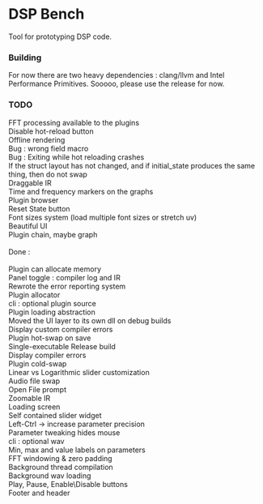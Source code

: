 # DSP Bench

Tool for prototyping DSP code.

### Building
For now there are two heavy dependencies : clang/llvm and Intel Performance Primitives. Sooooo, please use the release for now. 

### TODO

FFT processing available to the plugins \
Disable hot-reload button \
Offline rendering \
Bug : wrong field macro \
Bug : Exiting while hot reloading crashes \
If the struct layout has not changed, and if initial_state produces the same thing, then do not swap \
Draggable IR \
Time and frequency markers on the graphs \
Plugin browser \
Reset State button \
Font sizes system (load multiple font sizes or stretch uv) \
Beautiful UI \
Plugin chain, maybe graph \
\
Done : \
\
Plugin can allocate memory \
Panel toggle : compiler log and IR \
Rewrote the error reporting system \
Plugin allocator \
cli : optional plugin source \
Plugin loading abstraction \
Moved the UI layer to its own dll on debug builds \
Display custom compiler errors \
Plugin hot-swap on save \
Single-executable Release build \
Display compiler errors \
Plugin cold-swap \
Linear vs Logarithmic slider customization \
Audio file swap \
Open File prompt \
Zoomable IR \
Loading screen \
Self contained slider widget \
Left-Ctrl -> increase parameter precision  \
Parameter tweaking hides mouse  \
cli : optional wav \
Min, max and value labels on parameters \
FFT windowing & zero padding \
Background thread compilation \
Background wav loading \
Play, Pause, Enable\Disable buttons\
Footer and header